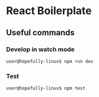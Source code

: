 # React Boilerplate

## Useful commands

### Develop in watch mode

```console
user@hopefully-linux$ npm run dev
```

### Test

```console
user@hopefully-linux$ npm test
```
